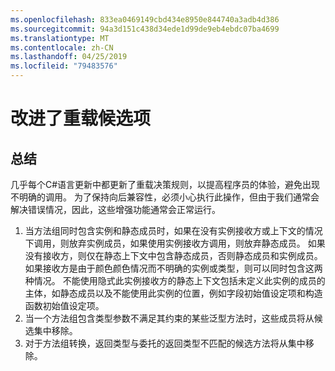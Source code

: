 ```yaml
---
ms.openlocfilehash: 833ea0469149cbd434e8950e844740a3adb4d386
ms.sourcegitcommit: 94a3d151c438d34ede1d99de9eb4ebdc07ba4699
ms.translationtype: MT
ms.contentlocale: zh-CN
ms.lasthandoff: 04/25/2019
ms.locfileid: "79483576"
---
```

# <a name="improved-overload-candidates"></a>改进了重载候选项

## <a name="summary"></a>总结
[summary]: #summary

几乎每个C#语言更新中都更新了重载决策规则，以提高程序员的体验，避免出现不明确的调用。 为了保持向后兼容性，必须小心执行此操作，但由于我们通常会解决错误情况，因此，这些增强功能通常会正常运行。

1. 当方法组同时包含实例和静态成员时，如果在没有实例接收方或上下文的情况下调用，则放弃实例成员，如果使用实例接收方调用，则放弃静态成员。 如果没有接收方，则仅在静态上下文中包含静态成员，否则静态成员和实例成员。 如果接收方是由于颜色颜色情况而不明确的实例或类型，则可以同时包含这两种情况。 不能使用隐式此实例接收方的静态上下文包括未定义此实例的成员的主体，如静态成员以及不能使用此实例的位置，例如字段初始值设定项和构造函数初始值设定项。
2. 当一个方法组包含类型参数不满足其约束的某些泛型方法时，这些成员将从候选集中移除。
3. 对于方法组转换，返回类型与委托的返回类型不匹配的候选方法将从集中移除。
